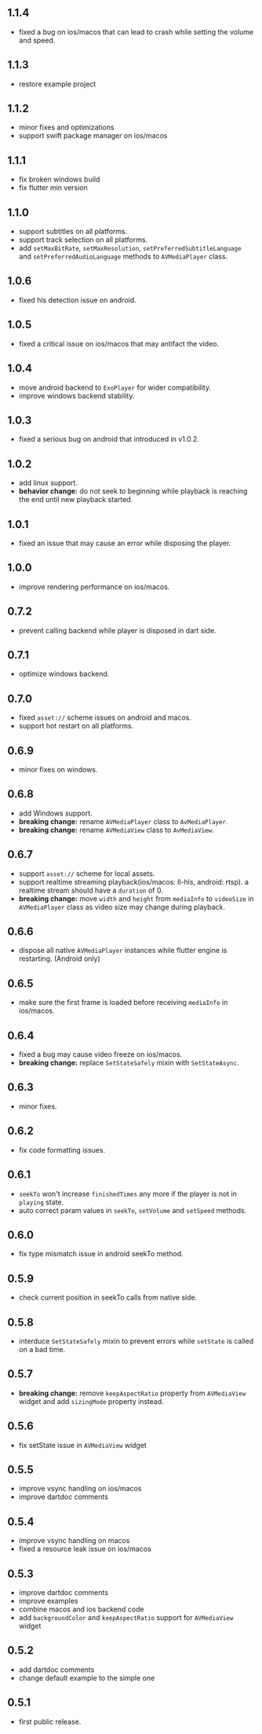 ## 1.1.4
- fixed a bug on ios/macos that can lead to crash while setting the volume and speed.

## 1.1.3
- restore example project

## 1.1.2
- minor fixes and optimizations
- support swift package manager on ios/macos

## 1.1.1
- fix broken windows build
- fix flutter min version

## 1.1.0
- support subtitles on all platforms.
- support track selection on all platforms.
- add `setMaxBitRate`, `setMaxResolution`, `setPreferredSubtitleLanguage` and `setPreferredAudioLanguage` methods to `AVMediaPlayer` class.

## 1.0.6
- fixed hls detection issue on android.

## 1.0.5
- fixed a critical issue on ios/macos that may antifact the video.

## 1.0.4
- move android backend to `ExoPlayer` for wider compatibility.
- improve windows backend stability.

## 1.0.3
- fixed a serious bug on android that introduced in v1.0.2.

## 1.0.2
- add linux support.
- **behavior change:** do not seek to beginning while playback is reaching the end until new playback started.

## 1.0.1
- fixed an issue that may cause an error while disposing the player.

## 1.0.0

- improve rendering performance on ios/macos.

## 0.7.2
- prevent calling backend while player is disposed in dart side.

## 0.7.1
- optimize windows backend.

## 0.7.0
- fixed `asset://` scheme issues on android and macos.
- support hot restart on all platforms.

## 0.6.9
- minor fixes on windows.

## 0.6.8
- add Windows support.
- **breaking change:** rename `AVMediaPlayer` class to `AvMediaPlayer`.
- **breaking change:** rename `AVMediaView` class to `AvMediaView`.

## 0.6.7
- support `asset://` scheme for local assets.
- support realtime streaming playback(ios/macos: ll-hls, android: rtsp). a realtime stream should have a `duration` of 0.
- **breaking change:** move `width` and `height` from `mediaInfo` to `videoSize` in `AVMediaPlayer` class as video size may change during playback.

## 0.6.6
- dispose all native `AVMediaPlayer` instances while flutter engine is restarting. (Android only)

## 0.6.5
- make sure the first frame is loaded before receiving `mediaInfo` in ios/macos.

## 0.6.4
- fixed a bug may cause video freeze on ios/macos.
- **breaking change:** replace `SetStateSafely` mixin with `SetStateAsync`.

## 0.6.3
- minor fixes.

## 0.6.2
- fix code formatting issues.

## 0.6.1
- `seekTo` won't increase `finishedTimes` any more if the player is not in `playing` state.
- auto correct param values in `seekTo`, `setVolume` and `setSpeed` methods.

## 0.6.0
- fix type mismatch issue in android seekTo method.

## 0.5.9
- check current position in seekTo calls from native side.

## 0.5.8
- interduce `SetStateSafely` mixin to prevent errors while `setState` is called on a bad time.

## 0.5.7
- **breaking change:** remove `keepAspectRatio` property from `AVMediaView` widget and add `sizingMode` property instead.

## 0.5.6
- fix setState issue in `AVMediaView` widget

## 0.5.5
- improve vsync handling on ios/macos
- improve dartdoc comments

## 0.5.4
- improve vsync handling on macos
- fixed a resource leak issue on ios/macos

## 0.5.3
- improve dartdoc comments
- improve examples
- combine macos and ios backend code
- add `backgroundColor` and `keepAspectRatio` support for `AVMediaView` widget

## 0.5.2
- add dartdoc comments
- change default example to the simple one

## 0.5.1
- first public release.
